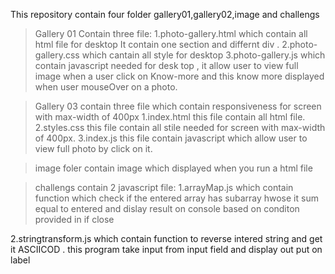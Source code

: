 This repository contain four folder gallery01,gallery02,image and challengs 

>Gallery 01
Contain three file:
1.photo-gallery.html which contain all html file for desktop
It contain one section and differnt div .
2.photo-gallery.css which cantain all style for desktop
3.photo-gallery.js which contain javascript needed for desk top , it allow user to view full image
when a user click on Know-more and this know more displayed when user mouseOver on a photo.

>Gallery 03
contain three file which contain responsiveness for screen with max-width of 400px
1.index.html this file contain all html file.
2.styles.css this file contain all stile needed for screen with max-width of 400px.
3.index.js this file contain javascript which allow user to view full photo by click on it.

>image foler contain image which displayed when  you run a html file

>challengs contain 2 javascript file:
1.arrayMap.js which contain function which check if the entered array has subarray hwose it sum equal to entered
and dislay result on console based on conditon provided in if close

2.stringtransform.js which contain function to reverse intered string and get it ASCIICOD .
this program take input from input field and display out put on label  
